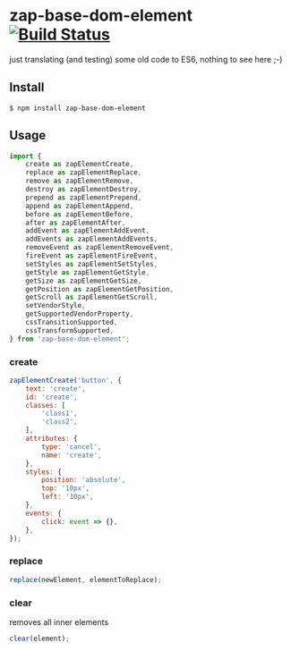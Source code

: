 # zap-base-dom-element [![Build Status](https://travis-ci.org/zaplab/base-dom-element.svg?branch=master)](https://travis-ci.org/zaplab/base-dom-element)

just translating (and testing) some old code to ES6,
nothing to see here ;-)

## Install
```
$ npm install zap-base-dom-element
```

## Usage
```js
import {
    create as zapElementCreate,
    replace as zapElementReplace,
    remove as zapElementRemove,
    destroy as zapElementDestroy,
    prepend as zapElementPrepend,
    append as zapElementAppend,
    before as zapElementBefore,
    after as zapElementAfter,
    addEvent as zapElementAddEvent,
    addEvents as zapElementAddEvents,
    removeEvent as zapElementRemoveEvent,
    fireEvent as zapElementFireEvent,
    setStyles as zapElementSetStyles,
    getStyle as zapElementGetStyle,
    getSize as zapElementGetSize,
    getPosition as zapElementGetPosition,
    getScroll as zapElementGetScroll,
    setVendorStyle,
    getSupportedVendorProperty,
    cssTransitionSupported,
    cssTransformSupported,
} from 'zap-base-dom-element';
```

### create
```js
zapElementCreate('button', {
    text: 'create',
    id: 'create',
    classes: [
        'class1',
        'class2',
    ],
    attributes: {
        type: 'cancel',
        name: 'create',
    },
    styles: {
        position: 'absolute',
        top: '10px',
        left: '10px',
    },
    events: {
        click: event => {},
    },
});
```

### replace
```js
replace(newElement, elementToReplace);
```

### clear

removes all inner elements

```js
clear(element);
```
